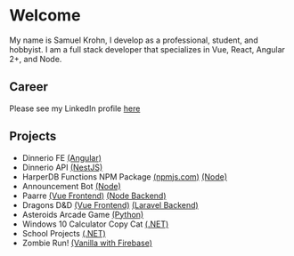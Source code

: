 # Welcome

My name is Samuel Krohn, I develop as a professional, student, and hobbyist. I am a full stack developer that specializes in Vue, React, Angular 2+, and Node.

## Career
Please see my LinkedIn profile [here](https://www.linkedin.com/in/samkrohn/)

## Projects
- Dinnerio FE [(Angular)](https://github.com/SamgeeGamwise/dinnerio-angular)
- Dinnerio API [(NestJS)](https://github.com/SamgeeGamwise/dinnerio)
- HarperDB Functions NPM Package [(npmjs.com)](https://www.npmjs.com/package/hdb-functions) [(Node)](https://github.com/SamgeeGamwise/harperdb-functions)
- Announcement Bot [(Node)](https://github.com/bubbzDotDev/bot-dashboard-backend)
- Paarre [(Vue Frontend)](https://github.com/SamgeeGamwise/paarre) [(Node Backend)](https://github.com/SamgeeGamwise/paarre-backend)
- Dragons D&D [(Vue Frontend)](https://github.com/SamgeeGamwise/dragons_laravel) [(Laravel Backend)](https://github.com/SamgeeGamwise/dragons_backend)
- Asteroids Arcade Game [(Python)](https://github.com/SamgeeGamwise/asteroids)
- Windows 10 Calculator Copy Cat [(.NET)](https://github.com/SamgeeGamwise/WindowsCalculatorEmulator)
- School Projects [(.NET)](https://github.com/SamgeeGamwise/CIT365-S2021-KrohnSamuel)
- Zombie Run! [(Vanilla with Firebase)](http://zombierun.s3-website-us-west-2.amazonaws.com/)

